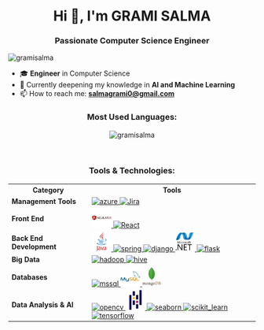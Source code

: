 <h1 align="center">Hi 👋, I'm GRAMI SALMA</h1>
<h3 align="center">Passionate Computer Science Engineer </h3>

<p align="left"> 
    <img src="https://komarev.com/ghpvc/?username=gramisalma&label=Profile%20views&color=0e75b6&style=flat" alt="gramisalma" /> 
</p>

- 🎓 **Engineer** in Computer Science  
- 🌱 Currently deepening my knowledge in **AI and Machine Learning**  
- 📫 How to reach me: **salmagrami0@gmail.com**  

<h3 align="center">Most Used Languages:</h3>
<p align="center">
    <img align="center" src="https://github-readme-stats.vercel.app/api/top-langs?username=gramisalma&show_icons=true&locale=en&layout=compact" alt="gramisalma" />
</p>
<br>

<h3 align="center">Tools & Technologies:</h3>

<table align="center">
    <tr>
        <th>Category</th>
        <th>Tools</th>
    </tr>
    <tr>
        <td><strong>Management Tools</strong></td>
        <td>
            <a href="https://azure.microsoft.com/en-in/" target="_blank" rel="noreferrer">
                <img src="https://www.vectorlogo.zone/logos/microsoft_azure/microsoft_azure-icon.svg" alt="azure" width="40" height="40"/>
            </a>
            <a href="https://www.atlassian.com/software/jira" target="_blank" rel="noreferrer">
                <img src="https://github.com/user-attachments/assets/8209c07c-3411-4776-acba-30e7ca9c5cf3" alt="Jira" height="40"/>
            </a>
        </td>
    </tr>
    <tr>
        <td><strong>Front End</strong></td>
        <td>
            <a href="https://angular.io" target="_blank" rel="noreferrer">
                <img src="https://raw.githubusercontent.com/devicons/devicon/master/icons/angularjs/angularjs-original-wordmark.svg" alt="angularjs" width="40" height="40"/>
            </a>
            <a href="https://reactjs.org/" target="_blank" rel="noreferrer">
                <img src="https://upload.wikimedia.org/wikipedia/commons/a/a7/React-icon.svg" alt="React" width="40" height="40"/>
            </a>
        </td>
    </tr>
    <tr>
        <td><strong>Back End Development</strong></td>
        <td>
             <a href="https://www.java.com/" target="_blank" rel="noreferrer">
            <img src="https://raw.githubusercontent.com/devicons/devicon/master/icons/java/java-original-wordmark.svg" alt="java" width="40" height="40"/>
        </a>
            <a href="https://spring.io/" target="_blank" rel="noreferrer">
                <img src="https://www.vectorlogo.zone/logos/springio/springio-icon.svg" alt="spring" width="40" height="40"/>
            </a>
            <a href="https://www.djangoproject.com/" target="_blank" rel="noreferrer">
                <img src="https://cdn.worldvectorlogo.com/logos/django.svg" alt="django" width="40" height="40"/>
            </a>
            <a href="https://dotnet.microsoft.com/" target="_blank" rel="noreferrer">
                <img src="https://raw.githubusercontent.com/devicons/devicon/master/icons/dot-net/dot-net-original-wordmark.svg" alt="dotnet" width="40" height="40"/>
            </a>
            <a href="https://flask.palletsprojects.com/" target="_blank" rel="noreferrer">
                <img src="https://www.vectorlogo.zone/logos/pocoo_flask/pocoo_flask-icon.svg" alt="flask" width="40" height="40"/>
            </a>
        </td>
    </tr>
    <tr>
        <td><strong>Big Data</strong></td>
        <td>
            <a href="https://hadoop.apache.org/" target="_blank" rel="noreferrer">
                <img src="https://www.vectorlogo.zone/logos/apache_hadoop/apache_hadoop-icon.svg" alt="hadoop" width="40" height="40"/>
            </a>
            <a href="https://hive.apache.org/" target="_blank" rel="noreferrer">
                <img src="https://www.vectorlogo.zone/logos/apache_hive/apache_hive-icon.svg" alt="hive" width="40" height="40"/>
            </a>
        </td>
    </tr>
    <tr>
        <td><strong>Databases</strong></td>
        <td>
            <a href="https://www.microsoft.com/en-us/sql-server" target="_blank" rel="noreferrer">
                <img src="https://www.svgrepo.com/show/303229/microsoft-sql-server-logo.svg" alt="mssql" width="40" height="40"/>
            </a>
            <a href="https://www.mysql.com/" target="_blank" rel="noreferrer">
                <img src="https://raw.githubusercontent.com/devicons/devicon/master/icons/mysql/mysql-original-wordmark.svg" alt="mysql" width="40" height="40"/>
            </a>
            <a href="https://www.mongodb.com/" target="_blank" rel="noreferrer">
                <img src="https://raw.githubusercontent.com/devicons/devicon/master/icons/mongodb/mongodb-original-wordmark.svg" alt="mongodb" width="40" height="40"/>
            </a>
        </td>
    </tr>
    <tr>
        <td><strong>Data Analysis & AI</strong></td>
        <td>
            <a href="https://opencv.org/" target="_blank" rel="noreferrer">
                <img src="https://www.vectorlogo.zone/logos/opencv/opencv-icon.svg" alt="opencv" width="40" height="40"/>
            </a>
            <a href="https://pandas.pydata.org/" target="_blank" rel="noreferrer">
                <img src="https://raw.githubusercontent.com/devicons/devicon/2ae2a900d2f041da66e950e4d48052658d850630/icons/pandas/pandas-original.svg" alt="pandas" width="40" height="40"/>
            </a>
            <a href="https://seaborn.pydata.org/" target="_blank" rel="noreferrer">
                <img src="https://seaborn.pydata.org/_images/logo-mark-lightbg.svg" alt="seaborn" width="40" height="40"/>
            </a>
            <a href="https://scikit-learn.org/" target="_blank" rel="noreferrer">
                <img src="https://upload.wikimedia.org/wikipedia/commons/0/05/Scikit_learn_logo_small.svg" alt="scikit_learn" width="40" height="40"/>
            </a>
            <a href="https://www.tensorflow.org" target="_blank" rel="noreferrer">
                <img src="https://www.vectorlogo.zone/logos/tensorflow/tensorflow-icon.svg" alt="tensorflow" width="40" height="40"/>
            </a>
        </td>
    </tr>
</table>

<br>
